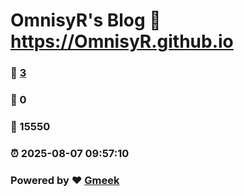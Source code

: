 # OmnisyR's Blog :link: https://OmnisyR.github.io 
### :page_facing_up: [3](https://OmnisyR.github.io/tag.html) 
### :speech_balloon: 0 
### :hibiscus: 15550 
### :alarm_clock: 2025-08-07 09:57:10 
### Powered by :heart: [Gmeek](https://github.com/Meekdai/Gmeek)
